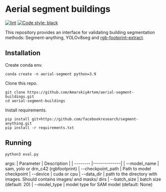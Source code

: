 # Aerial segment buildings

[![lint](https://github.com/AmarskiyArtem/aerial-segment-buildings/actions/workflows/ci.yml/badge.svg)](https://github.com/AmarskiyArtem/aerial-segment-buildings/actions/workflows/ci.yml)
[![Code style: black](https://img.shields.io/badge/code%20style-black-000000.svg)](https://github.com/AmarskiyArtem/aerial-segment-buildings)

This repository provides an interface for validating building segmentation methods: Segment-anything, YOLOv8seg and [rgb-footprint-extract](https://github.com/aatifjiwani/rgb-footprint-extract).

## Installation
Create conda env.
```
conda create -n aerial-segment python=3.9
```
Clone this repo.
```
git clone https://github.com/AmarskiyArtem/aerial-segment-buildings.git
cd aerial-segment-buildings
```
Install requirements.
```
pip install git+https://github.com/facebookresearch/segment-anything.git
pip install -r requirements.txt 
```
## Running
```
python3 eval.py
```
args:
| Parameter | Description |
| --------  |--------------|
| --model_name | sam, yolo or drn_c42 (rgbfootprint)
| --checkpoint_path | Path to model checkpoint
| --device | cuda or cpu
| --data_dir | path to the directory with images. Should contains images/ and masks/ dirs
| --batch_size | batch size (default: 20)
| --model_type | model type for SAM model (default: None)

